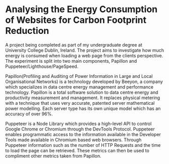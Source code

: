 # Analysing the Energy Consumption of Websites for Carbon Footprint Reduction

A project being completed as part of my undergraduate degree at University College Dublin, Ireland. The project aims to investigate how much energy is consumed when loading a web page from the clients perspective. The experiment is split into two main components, Papillon and Puppeteer/Lighthouse/PageSpeed. 

Papillon(Profiling and Auditing of Power Information in Large and Local Organisational Networks) is a technology developed by Beeyon, a company which specializes in data centre energy management and performance technology. Papillon is a total software solution to data centre energy and productivity measurement and management. It replaces physical metering with a technique that uses very accurate, patented server mathematical power modelling. Each server type has its own unique model which has an accuracy of over 96%.

Puppeteer is a Node Library which provides a high-level API to control Google Chrome or Chromium through the DevTools Protocol. Puppeteer enables programmatic access to the information available in the Developer Tools made available in Chromium based web browsers. Through Puppeteer information such as the number of HTTP Requests and the time to load the page can be retrieved. These metrics can then be used to compliment other metrics taken from Papillon.